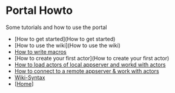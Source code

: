 # Portal Howto

Some tutorials and how to use the portal

* [How to get started](How to get started)
* [How to use the wiki](How to use the wiki)
* [How to write macros](HowToWriteMacros)
* [How to create your first actor](How to create your first actor)
* [How to load actors of local appserver and workd with actors](How-to-load-actors-of-local-appserver-and-work-with-actors)
* [How to connect to a remote appserver & work with actors](How-to-connect-to-a-remote-appserver-&-work-with-actors)
* [Wiki-Syntax](Wiki-Syntax)
* [[Home](Home)]
